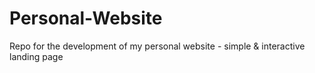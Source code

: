 # Personal-Website
Repo for the development of my personal website - simple &amp; interactive landing page
